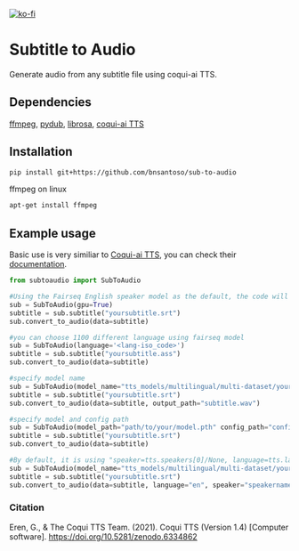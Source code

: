 [![ko-fi](https://ko-fi.com/img/githubbutton_sm.svg)](https://ko-fi.com/bnsantoso)

# Subtitle to Audio
Generate audio from any subtitle file using coqui-ai TTS.

## Dependencies
[ffmpeg](https://ffmpeg.org/), [pydub](https://github.com/jiaaro/pydub), [librosa](https://github.com/librosa/librosa), [coqui-ai TTS](https://github.com/coqui-ai/TTS/)

## Installation

```bash
pip install git+https://github.com/bnsantoso/sub-to-audio
```
ffmpeg on linux
```bash
apt-get install ffmpeg
```
## Example usage

Basic use is very similiar to [Coqui-ai TTS](https://github.com/coqui-ai/TTS/), you can check their [documentation](https://tts.readthedocs.io/en/latest/inference.html).

```python
from subtoaudio import SubToAudio

#Using the Fairseq English speaker model as the default, the code will output 'output.wav' in the current directory.
sub = SubToAudio(gpu=True)
subtitle = sub.subtitle("yoursubtitle.srt")
sub.convert_to_audio(data=subtitle)

#you can choose 1100 different language using fairseq model
sub = SubToAudio(language='<lang-iso_code>')
subtitle = sub.subtitle("yoursubtitle.ass")
sub.convert_to_audio(data=subtitle) 

#specify model name
sub = SubToAudio(model_name="tts_models/multilingual/multi-dataset/your_tts")
subtitle = sub.subtitle("yoursubtitle.srt")
sub.convert_to_audio(data=subtitle, output_path="subtitle.wav")

#specify model and config path
sub = SubToAudio(model_path="path/to/your/model.pth" config_path="config/path.json")
subtitle = sub.subtitle("yoursubtitle.srt")
sub.convert_to_audio(data=subtitle)

#By default, it is using "speaker=tts.speakers[0]/None, language=tts.languages[0]/None, speaker_wav=None"
sub = SubToAudio(model_name="tts_models/multilingual/multi-dataset/your_tts")
subtitle = sub.subtitle("yoursubtitle.srt")
sub.convert_to_audio(data=subtitle, language="en", speaker="speakername", speaker_wav="your/path/speaker.wav", output_path="subtitle.wav")

```

### Citation 
Eren, G., & The Coqui TTS Team. (2021). Coqui TTS (Version 1.4) [Computer software]. https://doi.org/10.5281/zenodo.6334862

